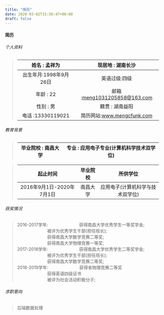 ```yaml
---
title: "简历"
date: 2020-03-02T15:56:47+08:00
draft: false
---
```


#### 简历

###### 个人资料
>|姓名 : 孟祥为    |现居地  :  湖南长沙  |
>|:------------------------:|:-----------------------:|
>|出生年月:1998年9月26日|英语过级:四级|
>|年龄 : 22       |邮箱    :meng1031205858@163.com |
>|性别 : 男       |籍贯   : 湖南益阳|
>|电话 :13330119021|简历网站:<a href="www.mengcfunk.com">www.mengcfunk.com</a>|


###### 教育背景
>|毕业院校 : 南昌大学|专业 : 应用电子专业(计算机科学技术双学位)|
>|:--------------:|:---------------------------------:|

>|起止时间|毕业院校|所供学位|
>|:-:|:-:|:-:|
>|2016年9月1日-2020年7月1日|南昌大学|应用电子(计算机科学与技术双学位)|

###### 获奖情况
>2016-2017学年:
>&emsp;&emsp;&emsp;&emsp;&emsp;&emsp;&emsp;获得南昌大学优秀学生一等奖学金;<br>
>&emsp;&emsp;&emsp;&emsp;&emsp;&emsp;&emsp;被评为优秀学生干部(担任班长);<br>
>&emsp;&emsp;&emsp;&emsp;&emsp;&emsp;&emsp;获得南昌大学数学竞赛二等奖;<br>
>&emsp;&emsp;&emsp;&emsp;&emsp;&emsp;&emsp;获得南昌大学物理竞赛一等奖;<br>
>2017-2018学年:
>&emsp;&emsp;&emsp;&emsp;&emsp;&emsp;&emsp;获得南昌大学优秀学生二等奖学金;<br>
>&emsp;&emsp;&emsp;&emsp;&emsp;&emsp;&emsp;被评为优秀学生干部(担任班长);<br>
>&emsp;&emsp;&emsp;&emsp;&emsp;&emsp;&emsp;获得南昌大学数学竞赛二等奖;<br>
>2018-2019学年:
>&emsp;&emsp;&emsp;&emsp;&emsp;&emsp;&emsp;获得省物理竞赛二等奖<br>
>&emsp;&emsp;&emsp;&emsp;&emsp;&emsp;&emsp;获得英语四级证书<br>
>&emsp;&emsp;&emsp;&emsp;&emsp;&emsp;&emsp;被评为社会活动积极分子;<br>

###### 求职意向
>后端数据处理